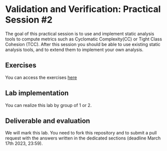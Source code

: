 # Validation and Verification: Practical Session #2

The goal of this practical session is to use and implement static analysis tools to compute metrics such as Cyclomatic Complexity(CC) or Tight Class Cohesion (TCC).
After this session you should be able to use existing static analysis tools, and to extend them to implement your own analysis. 

## Exercises

You can access the exercises [here](sujet.md)

## Lab implementation

You can realize this lab by group of 1 or 2. 

## Deliverable and evaluation

We will mark this lab. You need to fork this repository and to submit a pull request with the answers written in the dedicated sections (deadline March 17th 2023, 23:59).
